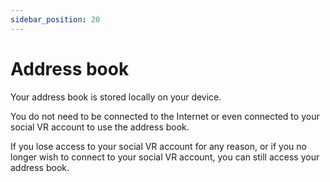 ```yaml
---
sidebar_position: 20
---
```


# Address book

Your address book is stored locally on your device.

You do not need to be connected to the Internet or even connected to your social VR account to use the address book.

If you lose access to your social VR account for any reason, or if you no longer wish to connect to your social VR account,
you can still access your address book.
